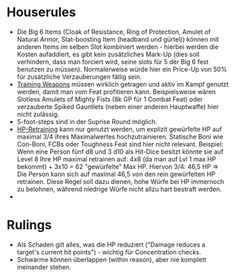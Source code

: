 # Houserules
- Die Big 6 Items (Cloak of Resistance, Ring of Protection, Amulet of Natural Armor, Stat-boosting Item (headband und gürtel)) können mit anderen Items im selben Slot kombiniert werden - hierbei werden die Kosten aufaddiert, es gibt kein zusätzliches Mark-Up (dies soll verhindern, dass man forciert wird, seine slots für 5 der Big 6 fest benutzen zu müssen). Normalerweise würde hier ein Price-Up von 50% für zusätzliche Verzauberungen fällig sein. 
- [Training Weapons](https://www.aonprd.com/MagicWeaponsDisplay.aspx?ItemName=Training) müssen wirklich getragen und aktiv im Kampf genutzt werden, damit man vom Feat profitieren kann. Beispielsweise wären Slotless Amulets of Mighty Fists (8k GP für 1 Combat Feat) oder verzauberte Spiked Gauntlets (neben einer anderen Hauptwaffe) hier nicht zulässig. 
- 5-foot-steps sind in der Suprise Round möglich. 
- [HP-Retraining](https://www.d20pfsrd.com/basics-ability-scores/more-character-options/retraining/#Hit_Points) kann nur genutzt werden, um explizit gewürfelte HP auf maximal 3/4 ihres Maximalwertes hochzutrainieren. Statische Boni wie Con-Boni, FCBs oder Toughness Feat sind hier nicht relevant. 
Beispiel: Wenn eine Person fünf d8 und 3 d10 als Hit-Dice besitzt könnte sie auf Level 8 Ihre HP maximal retrainen auf: 4x8 (da man auf Lvl 1 max HP bekommt) + 3x10 = 62 "gewürfelte" Max HP. Hiervon 3/4: 46,5 HP => Die Person kann sich auf maximal 46,5 von den rein gewürfelten HP retrainen. 
Diese Regel soll dazu dienen, hohe Würfe bei HP immernoch zu belohnen, während niedrige Würfe nicht allzu hart bestraft werden. 
- 
# Rulings
- Als Schaden gilt alles, was die HP reduziert ("Damage reduces a target's current hit points") - wichtig für Concentration checks. 
- Schwärme können überlappen (within reason), aber nie komplett ineinander stehen. 
